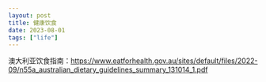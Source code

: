 ```yaml
---
layout: post
title: 健康饮食
date: 2023-08-01
tags: ["life"]
---
```


澳大利亚饮食指南：https://www.eatforhealth.gov.au/sites/default/files/2022-09/n55a_australian_dietary_guidelines_summary_131014_1.pdf
